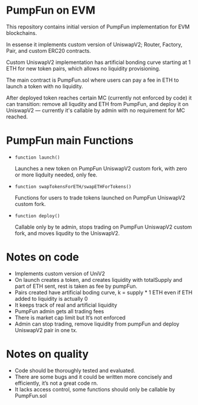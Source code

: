 # PumpFun on EVM

This repository contains initial version of PumpFun implementation for EVM blockchains. 

In essense it implements custom version of UniswapV2; Router, Factory, Pair, and custom ERC20 contracts.

Custom UniswapV2 implementation has artificial bonding curve starting at 1 ETH for new token pairs, which allows no liquidity provisioning. 

The main contract is PumpFun.sol where users can pay a fee in ETH to launch a token with no liquidity.

After deployed token reaches certain MC (currently not enforced by code) it can transition: remove all liqudity and ETH from PumpFun, and deploy it on UniswapV2 — currently it's callable by admin with no requirement for MC reached. 

# PumpFun main Functions

- `function launch()`

    Launches a new token on PumpFun UniswapV2 custom fork, with zero or more liqduity needed, only fee.

- `function swapTokensForETH/swapETHForTokens()`

    Functions for users to trade tokens launched on PumpFun UniswapV2 custom fork. 

- `function deploy()`

    Callable only by te admin, stops trading on PumpFun UniswapV2 custom fork, and moves liqudity to the UniswapV2. 

# Notes on code
- Implements custom version of UniV2
- On launch creates a token, and creates liquidity with totalSupply and part of ETH sent, rest is taken as fee by pumpFun.
- Pairs created have artificial boding curve, k = supply * 1 ETH even if ETH added to liquidity is actually 0
- It keeps track of real and artificial liquidity 
- PumpFun admin gets all trading fees
- There is market cap limit but It’s not enforced
- Admin can stop trading, remove liquidity from pumpFun and deploy UniswapV2 pair in one tx.

# Notes on quality
- Code should be thoroughly tested and evaluated.
- There are some bugs and it could be written more concisely and efficiently, it’s not a great code rn. 
- It lacks access control, some functions should only be callable by PumpFun.sol
